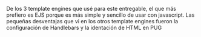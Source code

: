 De los 3 template engines que usé para este entregable, el que más prefiero es EJS porque es más simple y sencillo de usar con javascript. Las pequeñas desventajas que vi en los otros template engines fueron la configuración de Handlebars y la identación de HTML en PUG